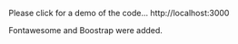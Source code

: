 
Please click for a demo of the code... http://localhost:3000

Fontawesome and Boostrap were added.
